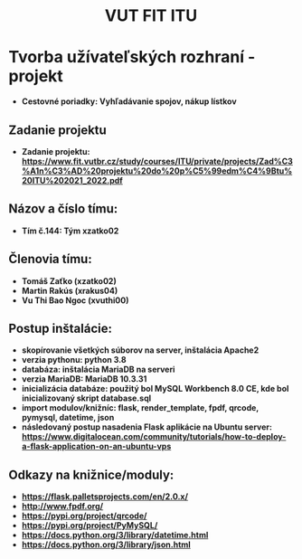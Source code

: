 <div align="center">
    <h1>VUT FIT ITU</h1>
</div>

# Tvorba užívateľských rozhraní - projekt
* **Cestovné poriadky: Vyhľadávanie spojov, nákup lístkov**

## Zadanie projektu
* **Zadanie projektu: https://www.fit.vutbr.cz/study/courses/ITU/private/projects/Zad%C3%A1n%C3%AD%20projektu%20do%20p%C5%99edm%C4%9Btu%20ITU%202021_2022.pdf**

## Názov a číslo tímu:
* **Tím č.144: Tým xzatko02**

## Členovia tímu:
* **Tomáš Zaťko (xzatko02)**
* **Martin Rakús (xrakus04)**
* **Vu Thi Bao Ngoc (xvuthi00)**

## Postup inštalácie:
* **skopírovanie všetkých súborov na server, inštalácia Apache2**
* **verzia pythonu: python 3.8**
* **databáza: inštalácia MariaDB na serveri**
* **verzia MariaDB: MariaDB 10.3.31**
* **inicializácia databáze: použitý bol MySQL Workbench 8.0 CE, kde bol inicializovaný skript database.sql**
* **import modulov/knižníc: flask, render_template, fpdf, qrcode, pymysql, datetime, json**
* **následovaný postup nasadenia Flask aplikácie na Ubuntu server: https://www.digitalocean.com/community/tutorials/how-to-deploy-a-flask-application-on-an-ubuntu-vps**

## Odkazy na knižnice/moduly:
* **https://flask.palletsprojects.com/en/2.0.x/**
* **http://www.fpdf.org/**
* **https://pypi.org/project/qrcode/**
* **https://pypi.org/project/PyMySQL/**
* **https://docs.python.org/3/library/datetime.html**
* **https://docs.python.org/3/library/json.html**

